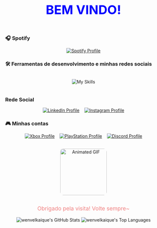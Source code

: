 <header align="center">
  <h1 style="color: #0000FF; font-size: 2.5rem; margin-bottom: 1rem;">BEM VINDO!</h1>
</header>

<section>
  <h3>🎧 Spotify</h3>
  <p align="center">
    <a href="https://open.spotify.com/user/31qd7t3n3pko2nu272rtnsswcd3a">
      <img src="https://spotify-github-profile.kittinanx.com/api/view?uid=31qd7t3n3pko2nu272rtnsswcd3a&cover_image=true&theme=novatorem&bar_color=ff69b4&bar_color_cover=true" alt="Spotify Profile" style="max-width: 100%; height: auto;">
    </a>
  </p>
</section>

<section>
  <h3>🛠️ Ferramentas de desenvolvimento e minhas redes sociais</h3>
  <div align="center" style="display: flex; flex-wrap: wrap; gap: 1rem; justify-content: center; padding: 1rem;">
    <img src="https://skillicons.dev/icons?i=html,css,php,javascript,python,bootstrap,cpp,cs,discord,discordbots,github,instagram,vite,visualstudio,vscode,windows&theme=dark&perline=8" alt="My Skills" style="max-width: 100%;">
  </div>
</section>

<section>
  <h3>Rede Social</h3>
  <div align="center" style="display: flex; flex-wrap: wrap; gap: 1rem; justify-content: center;">
    <a href="https://www.linkedin.com/in/wenvel-kaique-989230310/">
      <img src="https://img.shields.io/badge/-LinkedIn-ff69b4?style=for-the-badge&logo=linkedin&logoColor=white" alt="LinkedIn Profile">
    </a>
    <a href="https://instagram.com/wenvelkaique">
      <img src="https://img.shields.io/badge/-Instagram-ff69b4?style=for-the-badge&logo=instagram&logoColor=white" alt="Instagram Profile">
    </a>
  </div>
</section>

<section>
  <h3>🎮 Minhas contas</h3>
  <div align="center" style="display: flex; flex-wrap: wrap; gap: 1rem; justify-content: center;">
    <a href="https://www.xbox.com/pt-BR/play/user/DuskGuitar29614">
      <img src="https://img.shields.io/badge/-Xbox-107C10?style=for-the-badge&logo=xbox&logoColor=white" alt="Xbox Profile">
    </a>
    <a href="https://psnprofiles.com/abruzzesecaio">
      <img src="https://img.shields.io/badge/-PlayStation-003791?style=for-the-badge&logo=playstation&logoColor=white" alt="PlayStation Profile">
    </a>
    <a href="https://discord.com/users/1220200796822700082">
      <img src="https://img.shields.io/badge/-Discord-5865F2?style=for-the-badge&logo=discord&logoColor=white" alt="Discord Profile">
    </a>
  </div>
</section>

<div align="center" style="display: flex; justify-content: center; flex-wrap: wrap; gap: 1.5rem; margin: 2rem 0;">
  <img src="https://media4.giphy.com/media/8gSh4No47eIGA/200.webp" alt="Animated GIF" width="150px" style="border-radius: 10px;" loading="lazy">
</div>

<p align="center" style="color: lightcoral; font-size: 1.1rem;">Obrigado pela visita! Volte sempre~</p>

<div align="center">
  <img src="https://github-readme-stats.vercel.app/api?username=wenvelkaique&theme=algolia&show_icons=true&hide_border=false&count_private=true" alt="wenvelkaique's GitHub Stats" style="max-width: 100%;">
  <img src="https://github-readme-stats.vercel.app/api/top-langs/?username=wenvelkaique&theme=algolia&show_icons=true&hide_border=false&layout=compact" alt="wenvelkaique's Top Languages" style="max-width: 100%;">
</div>
